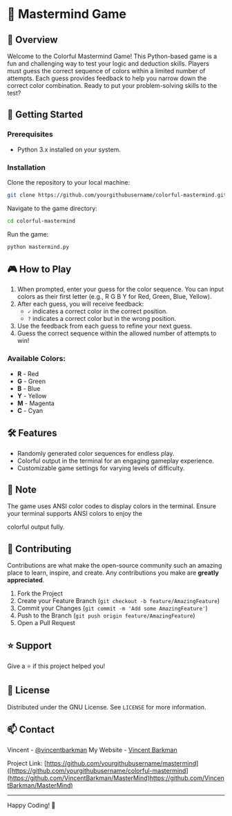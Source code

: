 # 🌈 Mastermind Game

## 📖 Overview
Welcome to the Colorful Mastermind Game! This Python-based game is a fun and challenging way to test your logic and deduction skills. Players must guess the correct sequence of colors within a limited number of attempts. Each guess provides feedback to help you narrow down the correct color combination. Ready to put your problem-solving skills to the test?

## 🚀 Getting Started

### Prerequisites
- Python 3.x installed on your system.

### Installation
Clone the repository to your local machine:
```bash
git clone https://github.com/yourgithubusername/colorful-mastermind.git
```

Navigate to the game directory:
```bash
cd colorful-mastermind
```

Run the game:
```bash
python mastermind.py
```

## 🎮 How to Play

1. When prompted, enter your guess for the color sequence. You can input colors as their first letter (e.g., R G B Y for Red, Green, Blue, Yellow).
2. After each guess, you will receive feedback:
   - `✓` indicates a correct color in the correct position.
   - `?` indicates a correct color but in the wrong position.
3. Use the feedback from each guess to refine your next guess.
4. Guess the correct sequence within the allowed number of attempts to win!

### Available Colors:
- **R** - Red
- **G** - Green
- **B** - Blue
- **Y** - Yellow
- **M** - Magenta
- **C** - Cyan

## 🛠 Features

- Randomly generated color sequences for endless play.
- Colorful output in the terminal for an engaging gameplay experience.
- Customizable game settings for varying levels of difficulty.

## 📝 Note

The game uses ANSI color codes to display colors in the terminal. Ensure your terminal supports ANSI colors to enjoy the

 colorful output fully.

## 🤝 Contributing

Contributions are what make the open-source community such an amazing place to learn, inspire, and create. Any contributions you make are **greatly appreciated**.

1. Fork the Project
2. Create your Feature Branch (`git checkout -b feature/AmazingFeature`)
3. Commit your Changes (`git commit -m 'Add some AmazingFeature'`)
4. Push to the Branch (`git push origin feature/AmazingFeature`)
5. Open a Pull Request

## ⭐️ Support

Give a ⭐️ if this project helped you!

## 📝 License

Distributed under the GNU License. See `LICENSE` for more information.

## 📫 Contact

Vincent - [@vincentbarkman](https://twitter.com/VincentBarkman)
My Website - [Vincent Barkman](https://vincentbarkman.com/)

Project Link: [https://github.com/yourgithubusername/mastermind]([https://github.com/yourgithubusername/colorful-mastermind](https://github.com/VincentBarkman/MasterMind)https://github.com/VincentBarkman/MasterMind)

---

Happy Coding! 🎉
